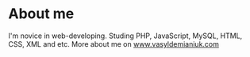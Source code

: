 # About me
I'm novice in web-developing. Studing PHP, JavaScript, MySQL, HTML, CSS, XML and etc.
More about me on www.vasyldemianiuk.com
